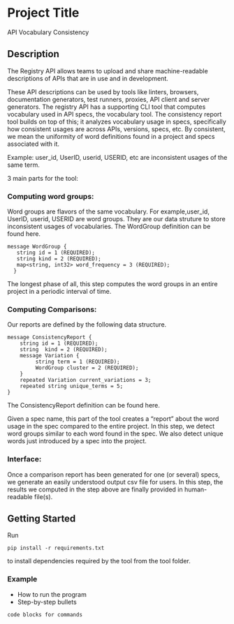 # Project Title

API Vocabulary Consistency 

## Description


The Registry API allows teams to upload and share machine-readable descriptions of APIs that are in use and in development.

These API descriptions can be used by tools like linters, browsers, documentation generators, test runners, proxies, API client and server generators. The registry API has a supporting CLI tool that computes vocabulary used in API specs, the vocabulary tool. The consistency report tool builds on top of this; it analyzes vocabulary usage in specs, specifically how consistent usages are across APIs, versions, specs, etc. By consistent, we mean the uniformity of word definitions found in a project and specs associated with it.

Example: user_id, UserID, userid, USERID, etc are inconsistent usages of the same term.

3 main parts for the tool:
### Computing word groups:

Word groups are flavors of the same vocabulary. For example,user_id, UserID, userid, USERID are word groups. They are our data struture to store inconsistent usages of vocabularies. The WordGroup definition can be found here.

```
message WordGroup {
   string id = 1 (REQUIRED);
   string kind = 2 (REQUIRED);
   map<string, int32> word_frequency = 3 (REQUIRED); 
  }
``` 
The longest phase of all, this step computes the word groups in an entire project in a periodic interval of time. 

### Computing Comparisons: 
Our reports are defined by the following data structure.

```
message ConsistencyReport {
    string id = 1 (REQUIRED);
    string  kind = 2 (REQUIRED);
    message Variation {
         string term = 1 (REQUIRED);
         WordGroup cluster = 2 (REQUIRED);
    }
    repeated Variation current_variations = 3;
    repeated string unique_terms = 5;
}
```
The ConsistencyReport definition can be found here.

Given a spec name, this part of the tool creates a “report” about the word usage in the spec compared to the entire project. In this step, we detect word groups similar to each word found in the spec. We also detect unique words just introduced by a spec into the project.

### Interface: 
Once a comparison report has been generated for one (or several) specs, we generate an easily understood output csv file for users. In this step, the results we computed in the step above are finally provided in human-readable file(s). 

## Getting Started

Run 
```
pip install -r requirements.txt 
```
to install dependencies required by the tool from the tool folder.

### Example

* How to run the program
* Step-by-step bullets
```
code blocks for commands
```

